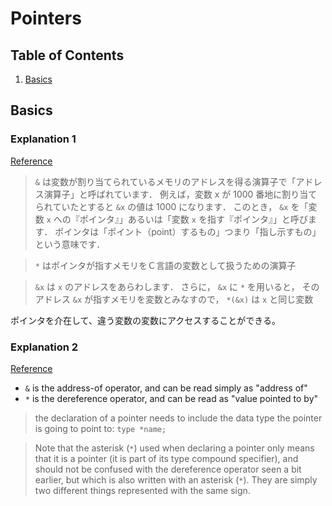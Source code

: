 # Pointers

## Table of Contents
1. [Basics](#basics)


## Basics
### Explanation 1
[Reference](http://www-watt.mech.eng.osaka-u.ac.jp/~tasai/ptrdoc/node5.html)

> `&` は変数が割り当てられているメモリのアドレスを得る演算子で「アドレス演算子」と呼ばれています． 
> 例えば，変数 x が 1000 番地に割り当てられていたとすると `&x` の値は 1000 になります．
> このとき， `&x` を「変数 `x` への『ポインタ』」あるいは「変数 `x` を指す『ポインタ』」と呼びます．
> ポインタは「ポイント（point）するもの」つまり「指し示すもの」という意味です．

> `*` はポインタが指すメモリをＣ言語の変数として扱うための演算子

> `&x` は `x` のアドレスをあらわします． さらに， `&x` に `*` を用いると， そのアドレス `&x` が指すメモリを変数とみなすので， `*(&x)` は `x` と同じ変数

ポインタを介在して、違う変数の変数にアクセスすることができる。

### Explanation 2
[Reference](http://www.cplusplus.com/doc/tutorial/pointers/)

* `&` is the address-of operator, and can be read simply as "address of"
* `*` is the dereference operator, and can be read as "value pointed to by"

> the declaration of a pointer needs to include the data type the pointer is going to point to: `type *name;`

> Note that the asterisk (`*`) used when declaring a pointer only means that it is a pointer (it is part of its type compound specifier), and should not be confused with the dereference operator seen a bit earlier, but which is also written with an asterisk (`*`). They are simply two different things represented with the same sign.

